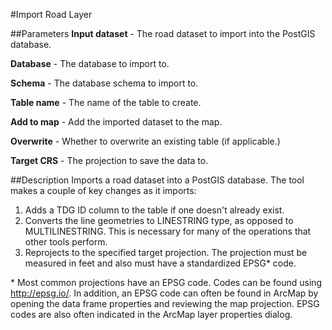 #Import Road Layer

##Parameters
**Input dataset** - The road dataset to import into the PostGIS database.

**Database** - The database to import to.

**Schema** - The database schema to import to.

**Table name** - The name of the table to create.

**Add to map** - Add the imported dataset to the map.

**Overwrite** - Whether to overwrite an existing table (if applicable.)

**Target CRS** - The projection to save the data to.

##Description
Imports a road dataset into a PostGIS database. The tool makes a couple of
key changes as it imports:

1. Adds a TDG ID column to the table if one doesn't already exist.
2. Converts the line geometries to LINESTRING type, as opposed to
MULTILINESTRING. This is necessary for many of the operations that other tools
perform.
3. Reprojects to the specified target projection. The projection must be
measured in feet and also must have a standardized EPSG* code.

\* Most common projections have an EPSG code. Codes can be found using
http://epsg.io/. In addition, an EPSG code can often be found in ArcMap
by opening the data frame properties and reviewing the map projection.
EPSG codes are also often indicated in the ArcMap layer properties dialog.
